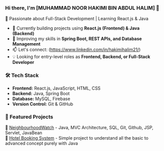### Hi there, I'm [MUHAMMAD NOOR HAKIMI BIN ABDUL HALIM] 👋  
🚀 Passionate about Full-Stack Development | Learning React.js & Java  

- 🔭 Currently building projects using **React.js (Frontend) & Java (Backend)**  
- 🌱 Improving my skills in **Spring Boot, REST APIs, and Database Management**  
- 📫 Let's connect: (https://www.linkedin.com/in/hakimihalim21/)
- 💡 Looking for entry-level roles as **Frontend, Backend, or Full-Stack Developer**  

### 🛠 Tech Stack  
- **Frontend:** React.js, JavaScript, HTML, CSS  
- **Backend:** Java, Spring Boot  
- **Database:** MySQL, Firebase  
- **Version Control:** Git & GitHub  

### 🚀 Featured Projects  
🔹 [NeighbourhoodWatch](https://github.com/heykeyme/neighbourhoodWatch) - Java, MVC Architecture, SQL, Git, Github, JSP, Servlet, JavaBean  
🔹 [Hotel Booking System](https://github.com/heykeyme/projectJavaOop) - Simple project to understand all the basic to advanced concept purely with Java

